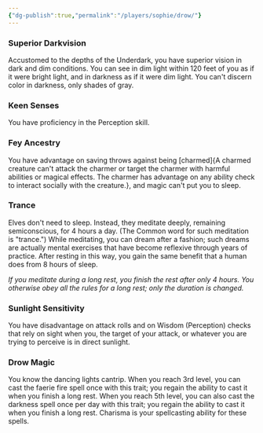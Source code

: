 ```yaml
---
{"dg-publish":true,"permalink":"/players/sophie/drow/"}
---
```


### Superior Darkvision
Accustomed to the depths of the Underdark, you have superior vision in dark and dim conditions. You can see in dim light within 120 feet of you as if it were bright light, and in darkness as if it were dim light. You can't discern color in darkness, only shades of gray.

### Keen Senses
You have proficiency in the Perception skill.

### Fey Ancestry
You have advantage on saving throws against being [charmed]{A charmed creature can't attack the charmer or target the charmer with harmful abilities or magical effects. The charmer has advantage on any ability check to interact socially with the creature.}, and magic can't put you to sleep.

### Trance
Elves don't need to sleep. Instead, they meditate deeply, remaining semiconscious, for 4 hours a day. (The Common word for such meditation is "trance.") While meditating, you can dream after a fashion; such dreams are actually mental exercises that have become reflexive through years of practice. After resting in this way, you gain the same benefit that a human does from 8 hours of sleep.

*If you meditate during a long rest, you finish the rest after only 4 hours. You otherwise obey all the rules for a long rest; only the duration is changed.*

### Sunlight Sensitivity
You have disadvantage on attack rolls and on Wisdom (Perception) checks that rely on sight when you, the target of your attack, or whatever you are trying to perceive is in direct sunlight.

### Drow Magic
You know the dancing lights cantrip. When you reach 3rd level, you can cast the faerie fire spell once with this trait; you regain the ability to cast it when you finish a long rest. When you reach 5th level, you can also cast the darkness spell once per day with this trait; you regain the ability to cast it when you finish a long rest. Charisma is your spellcasting ability for these spells.
